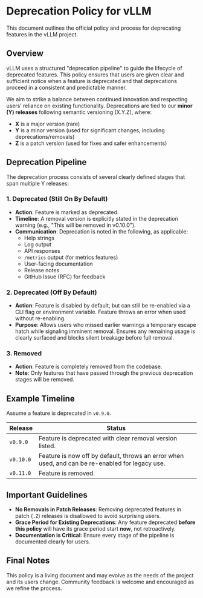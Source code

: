 # Deprecation Policy for vLLM

This document outlines the official policy and process for deprecating features in the vLLM project.

## Overview

vLLM uses a structured "deprecation pipeline" to guide the lifecycle of deprecated features. This policy ensures that users are given clear and sufficient notice when a feature is deprecated and that deprecations proceed in a consistent and predictable manner.

We aim to strike a balance between continued innovation and respecting users’ reliance on existing functionality. Deprecations are tied to our **minor (Y) releases** following semantic versioning (X.Y.Z), where:
- **X** is a major version (rare)
- **Y** is a minor version (used for significant changes, including deprecations/removals)
- **Z** is a patch version (used for fixes and safer enhancements)

## Deprecation Pipeline

The deprecation process consists of several clearly defined stages that span multiple Y releases:

### 1. **Deprecated (Still On By Default)**
- **Action**: Feature is marked as deprecated.
- **Timeline**: A removal version is explicitly stated in the deprecation warning (e.g., "This will be removed in v0.10.0").
- **Communication**: Deprecation is noted in the following, as applicable:
  - Help strings
  - Log output
  - API responses
  - `/metrics` output (for metrics features)
  - User-facing documentation
  - Release notes
  - GitHub Issue (RFC) for feedback

### 2. **Deprecated (Off By Default)**
- **Action**: Feature is disabled by default, but can still be re-enabled via a CLI flag or environment variable. Feature throws an error when used without re-enabling.
- **Purpose**: Allows users who missed earlier warnings a temporary escape hatch while signaling imminent removal. Ensures any remaining usage is clearly surfaced and blocks silent breakage before full removal.

### 3. **Removed**
- **Action**: Feature is completely removed from the codebase.
- **Note**: Only features that have passed through the previous deprecation stages will be removed.

## Example Timeline

Assume a feature is deprecated in `v0.9.0`.

| Release       | Status                                                                                          |
|---------------|-------------------------------------------------------------------------------------------------|
| `v0.9.0`      | Feature is deprecated with clear removal version listed.                                        |
| `v0.10.0`     | Feature is now off by default, throws an error when used, and can be re-enabled for legacy use. |
| `v0.11.0`     | Feature is removed.                                                                             |

## Important Guidelines

- **No Removals in Patch Releases**: Removing deprecated features in patch (`.Z`) releases is disallowed to avoid surprising users.
- **Grace Period for Existing Deprecations**: Any feature deprecated **before this policy** will have its grace period start **now**, not retroactively.
- **Documentation is Critical**: Ensure every stage of the pipeline is documented clearly for users.

## Final Notes

This policy is a living document and may evolve as the needs of the project and its users change. Community feedback is welcome and encouraged as we refine the process.
